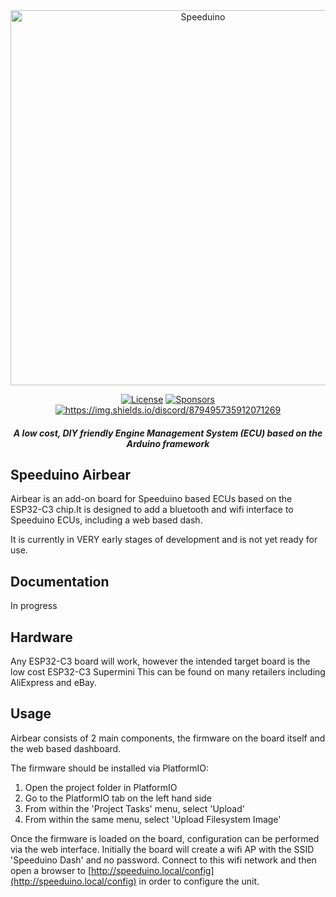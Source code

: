 <div align="center">

<img src="https://github.com/speeduino/wiki.js/raw/master/img/Speeduino%20logo_med.png" alt="Speeduino" width="600" />

[![License](https://img.shields.io/badge/license-GPLv3-blue.svg)](https://github.com/noisymime/speeduino/blob/master/LICENSE)
[![Sponsors](https://img.shields.io/github/sponsors/noisymime)](https://github.com/sponsors/noisymime)
[![https://img.shields.io/discord/879495735912071269 ](https://img.shields.io/discord/879495735912071269?label=Discord&logo=Discord)](https://discord.gg/YWCEexaNDe)

##### A low cost, DIY friendly Engine Management System (ECU) based on the Arduino framework
</div>


## Speeduino Airbear
Airbear is an add-on board for Speeduino based ECUs based on the ESP32-C3 chip.It is designed to add a bluetooth and wifi interface to Speeduino ECUs, including a web based dash. 

It is currently in VERY early stages of development and is not yet ready for use.

## Documentation
In progress

## Hardware
Any ESP32-C3 board will work, however the intended target board is the low cost ESP32-C3 Supermini 
This can be found on many retailers including AliExpress and eBay. 

## Usage
Airbear consists of 2 main components, the firmware on the board itself and the web based dashboard.

The firmware should be installed via PlatformIO:

1. Open the project folder in PlatformIO
2. Go to the PlatformIO tab on the left hand side
3. From within the 'Project Tasks' menu, select 'Upload'
4. From within the same menu, select 'Upload Filesystem Image'

Once the firmware is loaded on the board, configuration can be performed via the web interface. Initially the board will create a wifi AP with the SSID 'Speeduino Dash' and no password. Connect to this wifi network and then open a browser to [http://speeduino.local/config](http://speeduino.local/config) in order to configure the unit. 
